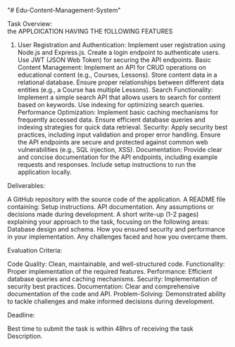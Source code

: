 "# Edu-Content-Management-System" 


Task Overview: </br>
the APPLOICATION HAVING THE fOLLOWING FEATURES

1. User Registration and Authentication:
Implement user registration using Node.js and Express.js.
Create a login endpoint to authenticate users.
Use JWT (JSON Web Token) for securing the API endpoints.
Basic Content Management:
Implement an API for CRUD operations on educational content (e.g., Courses, Lessons).
Store content data in a relational database.
Ensure proper relationships between different data entities (e.g., a Course has multiple Lessons).
Search Functionality:
Implement a simple search API that allows users to search for content based on keywords.
Use indexing for optimizing search queries.
Performance Optimization:
Implement basic caching mechanisms for frequently accessed data.
Ensure efficient database queries and indexing strategies for quick data retrieval.
Security:
Apply security best practices, including input validation and proper error handling.
Ensure the API endpoints are secure and protected against common web vulnerabilities (e.g., SQL injection, XSS).
Documentation:
Provide clear and concise documentation for the API endpoints, including example requests and responses.
Include setup instructions to run the application locally.


Deliverables:

A GitHub repository with the source code of the application.
A README file containing:
Setup instructions.
API documentation.
Any assumptions or decisions made during development.
A short write-up (1-2 pages) explaining your approach to the task, focusing on the following areas:
Database design and schema.
How you ensured security and performance in your implementation.
Any challenges faced and how you overcame them.

Evaluation Criteria:

Code Quality: Clean, maintainable, and well-structured code.
Functionality: Proper implementation of the required features.
Performance: Efficient database queries and caching mechanisms.
Security: Implementation of security best practices.
Documentation: Clear and comprehensive documentation of the code and API.
Problem-Solving: Demonstrated ability to tackle challenges and make informed decisions during development.


Deadline:

Best time to submit the task is within 48hrs of receiving the task Description.



